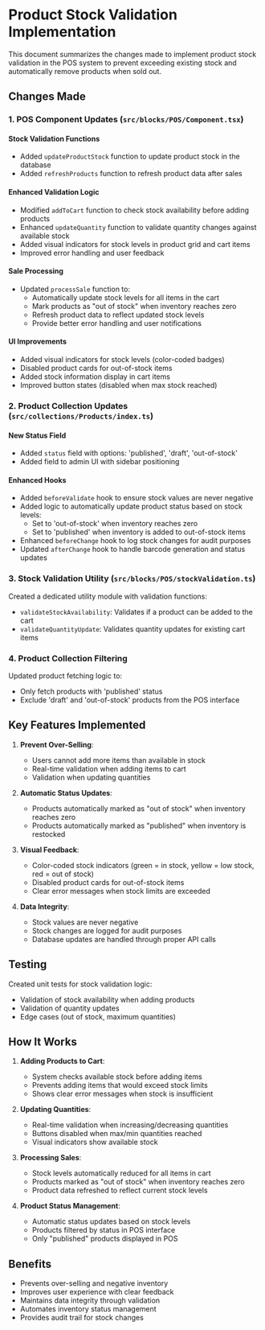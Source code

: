 # Product Stock Validation Implementation

This document summarizes the changes made to implement product stock validation in the POS system to prevent exceeding existing stock and automatically remove products when sold out.

## Changes Made

### 1. POS Component Updates (`src/blocks/POS/Component.tsx`)

#### Stock Validation Functions
- Added `updateProductStock` function to update product stock in the database
- Added `refreshProducts` function to refresh product data after sales

#### Enhanced Validation Logic
- Modified `addToCart` function to check stock availability before adding products
- Enhanced `updateQuantity` function to validate quantity changes against available stock
- Added visual indicators for stock levels in product grid and cart items
- Improved error handling and user feedback

#### Sale Processing
- Updated `processSale` function to:
  - Automatically update stock levels for all items in the cart
  - Mark products as "out of stock" when inventory reaches zero
  - Refresh product data to reflect updated stock levels
  - Provide better error handling and user notifications

#### UI Improvements
- Added visual indicators for stock levels (color-coded badges)
- Disabled product cards for out-of-stock items
- Added stock information display in cart items
- Improved button states (disabled when max stock reached)

### 2. Product Collection Updates (`src/collections/Products/index.ts`)

#### New Status Field
- Added `status` field with options: 'published', 'draft', 'out-of-stock'
- Added field to admin UI with sidebar positioning

#### Enhanced Hooks
- Added `beforeValidate` hook to ensure stock values are never negative
- Added logic to automatically update product status based on stock levels:
  - Set to 'out-of-stock' when inventory reaches zero
  - Set to 'published' when inventory is added to out-of-stock items
- Enhanced `beforeChange` hook to log stock changes for audit purposes
- Updated `afterChange` hook to handle barcode generation and status updates

### 3. Stock Validation Utility (`src/blocks/POS/stockValidation.ts`)

Created a dedicated utility module with validation functions:
- `validateStockAvailability`: Validates if a product can be added to the cart
- `validateQuantityUpdate`: Validates quantity updates for existing cart items

### 4. Product Collection Filtering

Updated product fetching logic to:
- Only fetch products with 'published' status
- Exclude 'draft' and 'out-of-stock' products from the POS interface

## Key Features Implemented

1. **Prevent Over-Selling**: 
   - Users cannot add more items than available in stock
   - Real-time validation when adding items to cart
   - Validation when updating quantities

2. **Automatic Status Updates**:
   - Products automatically marked as "out of stock" when inventory reaches zero
   - Products automatically marked as "published" when inventory is restocked

3. **Visual Feedback**:
   - Color-coded stock indicators (green = in stock, yellow = low stock, red = out of stock)
   - Disabled product cards for out-of-stock items
   - Clear error messages when stock limits are exceeded

4. **Data Integrity**:
   - Stock values are never negative
   - Stock changes are logged for audit purposes
   - Database updates are handled through proper API calls

## Testing

Created unit tests for stock validation logic:
- Validation of stock availability when adding products
- Validation of quantity updates
- Edge cases (out of stock, maximum quantities)

## How It Works

1. **Adding Products to Cart**:
   - System checks available stock before adding items
   - Prevents adding items that would exceed stock limits
   - Shows clear error messages when stock is insufficient

2. **Updating Quantities**:
   - Real-time validation when increasing/decreasing quantities
   - Buttons disabled when max/min quantities reached
   - Visual indicators show available stock

3. **Processing Sales**:
   - Stock levels automatically reduced for all items in cart
   - Products marked as "out of stock" when inventory reaches zero
   - Product data refreshed to reflect current stock levels

4. **Product Status Management**:
   - Automatic status updates based on stock levels
   - Products filtered by status in POS interface
   - Only "published" products displayed in POS

## Benefits

- Prevents over-selling and negative inventory
- Improves user experience with clear feedback
- Maintains data integrity through validation
- Automates inventory status management
- Provides audit trail for stock changes